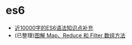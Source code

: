 # es6

- [近10000字的ES6语法知识点补充]( https://mp.weixin.qq.com/s/-xIdxWZKKSMQLHqo6cn87w )
- (已整理)[图解 Map、Reduce 和 Filter 数组方法]( https://mp.weixin.qq.com/s/gqag4xoKiu1THZfPEqnLFg )
    ~~~
  
    ~~~